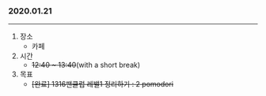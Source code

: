 ### 2020.01.21
---

1. 장소
    - 카페
2. 시간
    - ~~12:40 ~ 13:40~~(with a short break)
3. 목표
    - ~~[완료] 1316팬클럽 레밸1 정리하기 : 2 pomodori~~